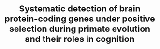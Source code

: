 ---
layout: publications
title: 'Systematic detection of brain protein-coding genes under positive selection during primate evolution and their roles in cognition'
authors: Guillaume Dumas, Simon Malesys, Thomas Bourgeron
publication: Genome Research
year:  2021
link: 
type: Journal Paper
category: Computational

---